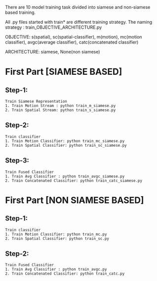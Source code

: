 There are 10 model training task divided into siamese and non-siamese based training.

All .py files started with train* are different training strategy.
The naming strategy : train_OBJECTIVE_ARCHITECTURE.py

OBJECTIVE: s(spatial), sc(spatial-classifier), m(motion), mc(motion classifier), avgc(average classifier), catc(concatenated classifier)

ARCHITECTURE: siamese, None(non siamese)

# First Part [SIAMESE BASED]

## Step-1:
    Train Siamese Representation
    1. Train Motion Stream : python train_m_siamese.py
    2. Train Spatial Stream: python train_s_siamese.py
    
## Step-2:
    Train classifier
    1. Train Motion Classifier: python train_mc_siamese.py
    2. Train Spatial Classifier: python train_sc_siamese.py
    
## Step-3:
    Train Fused Classifier
    1. Train Avg Classifier : python train_avgc_siamese.py
    2. Train Concatenated Classifier: python train_catc_siamese.py

# First Part [NON SIAMESE BASED]

## Step-1:
    Train classifier
    1. Train Motion Classifier: python train_mc.py
    2. Train Spatial Classifier: python train_sc.py
    
## Step-2:
    Train Fused Classifier
    1. Train Avg Classifier : python train_avgc.py
    2. Train Concatenated Classifier: python train_catc.py
    

